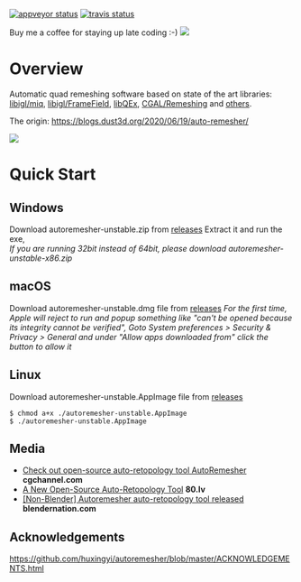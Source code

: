 [![appveyor status](https://ci.appveyor.com/api/projects/status/github/huxingyi/autoremesher?branch=master&svg=true)](https://ci.appveyor.com/project/huxingyi/autoremesher) [![travis status](https://travis-ci.org/huxingyi/autoremesher.svg?branch=master)](https://travis-ci.org/huxingyi/autoremesher)  

Buy me a coffee for staying up late coding :-) [![](https://www.paypalobjects.com/en_US/i/btn/btn_donate_SM.gif)](https://www.paypal.com/cgi-bin/webscr?cmd=_donations&business=GHALWLWXYGCU6&item_name=Support+me+coding+in+my+spare+time&currency_code=AUD&source=url)  

# Overview
Automatic quad remeshing software based on state of the art libraries: [libigl/miq](https://github.com/libigl/libigl/blob/master/include/igl/copyleft/comiso/miq.cpp), [libigl/FrameField](https://github.com/libigl/libigl/blob/master/tutorial/506_FrameField/main.cpp), [libQEx](https://github.com/hcebke/libQEx), [CGAL/Remeshing](https://doc.cgal.org/latest/Polygon_mesh_processing/group__PMP__meshing__grp.html) and [others](https://github.com/huxingyi/autoremesher/blob/master/ACKNOWLEDGEMENTS.html).

The origin: https://blogs.dust3d.org/2020/06/19/auto-remesher/

![](https://repository-images.githubusercontent.com/273084732/92388100-d691-11ea-838b-327efca8bf62)   

# Quick Start

## Windows
Download autoremesher-unstable.zip from [releases](https://github.com/huxingyi/autoremesher/releases)
Extract it and run the exe,  
*If you are running 32bit instead of 64bit, please download autoremesher-unstable-x86.zip*

## macOS
Download autoremesher-unstable.dmg file from [releases](https://github.com/huxingyi/autoremesher/releases)
*For the first time, Apple will reject to run and popup something like "can't be opened because its integrity cannot be verified", Goto System preferences > Security & Privacy > General and under "Allow apps downloaded from" click the button to allow it*

## Linux
Download autoremesher-unstable.AppImage file from [releases](https://github.com/huxingyi/autoremesher/releases)
```
$ chmod a+x ./autoremesher-unstable.AppImage
$ ./autoremesher-unstable.AppImage
```

## Media
- [Check out open-source auto-retopology tool AutoRemesher](http://www.cgchannel.com/2020/08/check-out-open-source-auto-retopology-tool-autoremesher/) **cgchannel.com**  
- [A New Open-Source Auto-Retopology Tool](https://80.lv/articles/a-new-open-source-auto-retopology-tool/) **80.lv**  
- [[Non-Blender] Autoremesher auto-retopology tool released](https://www.blendernation.com/2020/08/18/non-blender-autoremesher-auto-retopology-tool-released/) **blendernation.com**  

## Acknowledgements
https://github.com/huxingyi/autoremesher/blob/master/ACKNOWLEDGEMENTS.html
